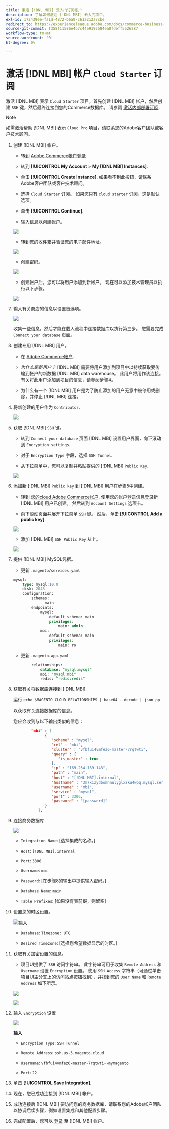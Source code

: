 ```yaml
---
title: 激活 [!DNL MBI] 云入门订阅帐户
description: 了解如何激活 [!DNL MBI] 云入门项目。
exl-id: 172439ee-fa1d-4872-b6a9-c61a212a7cbe
redirect_to: https://experienceleague.adobe.com/docs/commerce-business-intelligence/mbi/start/onpremise-activation.html
source-git-commit: f358f11586e4b7c44e9192584ea0fdeff5526287
workflow-type: tm+mt
source-wordcount: '0'
ht-degree: 0%

---
```


# 激活 [!DNL MBI] 帐户 `Cloud Starter` 订阅

激活 [!DNL MBI] 表示 `Cloud Starter` 项目，首先创建 [!DNL MBI] 帐户，然后创建 `SSH` 键，然后最终连接到您的Commerce数据库。 请参阅 [激活内部部署订阅](../getting-started/onpremise-activation.md).

>[!NOTE]
>
>如需激活帮助 [!DNL MBI] 表示 `Cloud Pro` 项目，请联系您的Adobe客户团队或客户技术顾问。

1. 创建 [!DNL MBI] 帐户。

   - 转到 [Adobe Commerce帐户登录](https://account.magento.com/customer/account/login)

   - 转到 **[!UICONTROL My Account** > **My [!DNL MBI] Instances]**.

   - 单击 **[!UICONTROL Create Instance]**. 如果看不到此按钮，请联系Adobe客户团队或客户技术顾问。

   - 选择 `Cloud Starter` 订阅。 如果您只有 `cloud starter` 订阅，这是默认选项。

   - 单击 **[!UICONTROL Continue]**.

   - 输入信息以创建帐户。

   ![](../assets/create-account-2.png)

   - 转到您的收件箱并验证您的电子邮件地址。

   ![](../assets/create-account-3.png)

   - 创建密码。

   ![](../assets/create-account-4.png)

   - 创建帐户后，您可以将用户添加到新帐户。 现在可以添加技术管理员以执行以下步骤。

   ![](../assets/create-account-5.png)

1. 输入有关商店的信息以设置首选项。

   ![](../assets/create-account-6.png)

   收集一些信息，然后才能在载入流程中连接数据库以执行第三步。 您需要完成 `Connect your database` 页面。

1. 创建专用 [!DNL MBI] 用户。

   - 在 [Adobe Commerce帐户](https://account.magento.com/customer/account/login).

   - _为什么是新用户？_ [!DNL MBI] 需要将用户添加到项目中以持续获取要传输到帐户的新数据 [!DNL MBI] data warehouse。 此用户将用作该连接。 有关将此用户添加到项目的信息，请参阅步骤4。

   - 为什么有一个 [!DNL MBI] 用户是为了防止添加的用户无意中被停用或删除，并停止 [!DNL MBI] 连接。

1. 将新创建的用户作为 `Contributor`.

   ![](../assets/create-account-7.png)

1. 获取 [!DNL MBI] `SSH` 键。

   - 转到 `Connect your database` 页面 [!DNL MBI] 设置用户界面，向下滚动到 `Encryption settings`.

   - 对于 `Encryption Type` 字段，选择 `SSH Tunnel`.

   - 从下拉菜单中，您可以复制并粘贴提供的 [!DNL MBI] `Public Key`.

   ![](../assets/create-account-8.png)

1. 添加新 [!DNL MBI] `Public key` 到 [!DNL MBI] 用户在步骤5中创建。

   - 转到 [您的cloud Adobe Commerce帐户](https://account.magento.com/cloud/customer/login/). 使用您的帐户登录信息登录新 [!DNL MBI] 用户已创建。 然后转到 `Account Settings` 选项卡。

   - 向下滚动页面并展开下拉菜单 `SSH` 键。 然后，单击 **[!UICONTROL Add a public key]**.

   ![](../assets/create-account-9.png)

   - 添加 [!DNL MBI] `SSH Public Key` 从上。

   ![](../assets/create-account-10.png)

1. 提供 [!DNL MBI] MySQL凭据。

   - 更新 `.magento/services.yaml`

   ```sql
   mysql:
       type: mysql:10.0
       disk: 2048
       configuration:
           schemas:
               - main
           endpoints:
               mysql:
                   default_schema: main
                   privileges:
                       main: admin
               mbi:
                   default_schema: main
                   privileges:
                       main: ro
   ```

   - 更新 `.magento.app.yaml`

   ```sql
           relationships:
               database: "mysql:mysql"
               mbi: "mysql:mbi"
               redis: "redis:redis"
   ```

1. 获取有关将数据库连接到 [!DNL MBI].

   运行
   `echo $MAGENTO_CLOUD_RELATIONSHIPS | base64 --decode | json_pp`

   以获取有关连接数据库的信息。

   您应会收到与以下输出类似的信息：

   ```json
           "mbi" : [
                 {
                    "scheme" : "mysql",
                    "rel" : "mbi",
                    "cluster" : "vfbfui4vmfez6-master-7rqtwti",
                    "query" : {
                       "is_master" : true
                    },
                    "ip" : "169.254.169.143",
                    "path" : "main",
                    "host" : "[!DNL MBI].internal",
                    "hostname" : "3m7xizydbomhnulyglx2ku4wpq.mysql.service._.magentosite.cloud",
                    "username" : "mbi",
                    "service" : "mysql",
                    "port" : 3306,
                    "password" : "[password]"
                 }
              ],
   ```

1. 连接商务数据库

   ![](../assets/create-account-11.png)

   - `Integration Name`: [选择集成的名称。]

   - `Host`: `[!DNL MBI].internal`

   - `Port`: `3306`

   - `Username`: `mbi`

   - `Password`: [在步骤8的输出中提供输入密码。]

   - `Database Name`: `main`

   - `Table Prefixes`: [如果没有表前缀，则留空]

1. 设置您的时区设置。

   ![输入](../assets/create-account-12.png)

   - `Database`: `Timezone: UTC`

   - `Desired Timezone`: [选择您希望数据显示的时区。]

1. 获取有关加密设置的信息。

   - 项目UI提供了 `SSH` 访问字符串。 此字符串可用于收集 `Remote Address` 和 `Username` 设置 `Encryption` 设置。 使用 `SSH Access` 字符串（可通过单击项目UI主分支上的访问站点按钮找到），并找到您的 `User Name` 和 `Remote Address` 如下所示。

   ![](../assets/create-account-13.png)

   ![](../assets/create-account-14.png)

1. 输入 `Encryption` 设置

   ![](../assets/create-account-15.png)

   **输入**

   - `Encryption Type`: `SSH Tunnel`

   - `Remote Address`: `ssh.us-3.magento.cloud`

   - `Username`: `vfbfui4vmfez6-master-7rqtwti--mymagento`

   - `Port`: `22`

1. 单击 **[!UICONTROL Save Integration]**.

1. 现在，您已成功连接到 [!DNL MBI] 帐户。

1. 成功连接后 [!DNL MBI] 要访问您的商务数据库，请联系您的Adobe帐户团队以协调后续步骤，例如设置集成和其他配置步骤。

1. 完成配置后，您可以 [登录](../getting-started/sign-in.md) 至 [!DNL MBI] 帐户。
